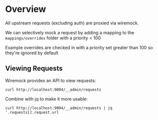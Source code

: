 # Overview

All upstream requests (excluding auth) are proxied via wiremock.

We can selectively mock a request by adding a mapping to the `mappings/overrides` folder with a priority < 100

Example overrides are checked in with a priority set greater than 100 so they're ignored by default

## Viewing Requests

Wiremock provides an API to view requests:

```curl http://localhost:9004/__admin/requests```

Combine with jq to make it more usable:

```curl http://localhost:9004/__admin/requests | jq '.requests[].request.url```